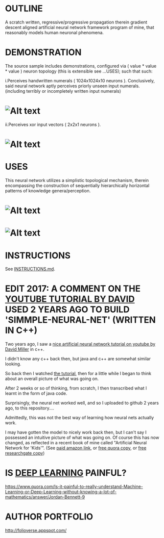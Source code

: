 OUTLINE
============================================
A scratch written, regressive/progressive propagation therein gradient descent aligned artificial neural network framework program of mine, that reasonably models human neuronal phenomena.






DEMONSTRATION
============================================
The source sample includes demonstrations, configured via ( value * value * value ) neuron topology (this is extensible see ...USES); such that such:


i.Perceives handwritten numerals ( 1024x1024x10 neurons ). Conclusively, said neural network aptly perceives priorly unseen input numerals. (including terribly or incompletely written input numerals)

![Alt text](https://github.com/JordanMicahBennett/SYNTHETIC-SENTIENCE/blob/master/source-code/data/images/captures/0.png?raw=true "default page")
============================================


ii.Perceives xor input vectors ( 2x2x1 neurons ).

![Alt text](https://github.com/JordanMicahBennett/SYNTHETIC-SENTIENCE/blob/master/source-code/data/images/captures/1.png?raw=true "default page")
============================================




USES
============================================
This neural network utilizes a simplistic topological mechanism, therein encompassing the construction of sequentially hierarchically horizontal patterns of knowledge genera/perception.

![Alt text](https://github.com/JordanMicahBennett/SYNTHETIC-SENTIENCE/blob/master/source-code/data/images/captures/2.png?raw=true "default page")
============================================

![Alt text](https://github.com/JordanMicahBennett/SYNTHETIC-SENTIENCE/blob/master/source-code/data/images/captures/3.png?raw=true "default page")
============================================



INSTRUCTIONS
============================================
See [INSTRUCTIONS.md](https://github.com/JordanMicahBennett/SYNTHETIC-SENTIENCE/blob/master/INSTRUCTIONS.md).





EDIT 2017: A COMMENT ON THE [YOUTUBE TUTORIAL BY DAVID](https://www.youtube.com/watch?v=KkwX7FkLfug) USED 2 YEARS AGO TO BUILD 'SIMMPLE-NEURAL-NET' (WRITTEN IN C++)
============================================
Two years ago, I saw a [nice artificial neural network tutorial on youtube by David Miller](https://www.youtube.com/watch?v=KkwX7FkLfug) in c++.

I didn't know any c++ back then, but java and c++ are somewhat similar looking.

So back then I watched [the tutorial](https://www.youtube.com/watch?v=KkwX7FkLfug), then for a little while I began to think about an overall picture of what was going on.

After 2 weeks or so of thinking, from scratch, I then transcribed what I learnt in the form of java code.

Surprisingly, the neural net worked well, and so I uploaded to github 2 years ago, to this repository....

Admittedly, this was not the best way of learning how neural nets actually work.

I may have gotten the model to nicely work back then, but I can't say I possessed an intuitive picture of what was going on. Of course this has now changed, as reflected in a recent book of mine called "Artificial Neural Network for 'Kids'". (See [paid amazon link](https://www.amazon.com/dp/B077FX57ZZ), or [free quora copy](https://www.quora.com/What-is-the-most-intuitive-explanation-of-artificial-neural-networks/answer/Jordan-Bennett-9), or [free researchgate copy](https://www.researchgate.net/publication/321162382_Artificial_Neural_Nets_For_Kids))



IS [DEEP LEARNING](https://en.wikipedia.org/wiki/Deep_learning) PAINFUL?
=============================================
https://www.quora.com/Is-it-painful-to-really-understand-Machine-Learning-or-Deep-Learning-without-knowing-a-lot-of-mathematics/answer/Jordan-Bennett-9




AUTHOR PORTFOLIO
============================================
http://folioverse.appspot.com/


